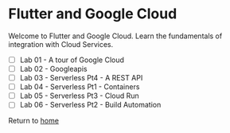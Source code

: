 # Flutter and Google Cloud 

Welcome to Flutter and Google Cloud.
Learn the fundamentals of integration with Cloud Services.

- [ ] Lab 01 - A tour of Google Cloud
- [ ] Lab 02 - Googleapis
- [ ] Lab 03 - Serverless Pt4 - A REST API 
- [ ] Lab 04 - Serverless Pt1 - Containers 
- [ ] Lab 05 - Serverless Pt3 - Cloud Run 
- [ ] Lab 06 - Serverless Pt2 - Build Automation 

Return to [home](https://github.com/rosera/flutter_workshop)
